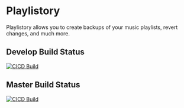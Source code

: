 # Playlistory

Playlistory allows you to create backups of your music playlists, revert changes, and much more.

## Develop Build Status

[![CICD Build](https://github.com/ryanpag3/playlistory/actions/workflows/build-develop.yml/badge.svg?branch=develop)](https://github.com/ryanpag3/playlistory/actions/workflows/build-develop.yml)

##   Master Build Status

[![CICD Build](https://github.com/ryanpag3/playlistory/actions/workflows/workflow.yml/badge.svg?branch=master)](https://github.com/ryanpag3/playlistory/actions/workflows/workflow.yml)
